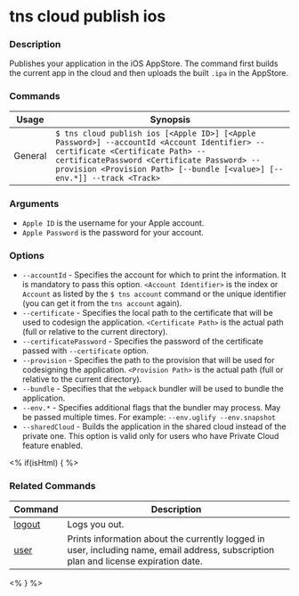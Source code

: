# tns cloud publish ios

### Description

Publishes your application in the iOS AppStore. The command first builds the current app in the cloud and then uploads the built `.ipa` in the AppStore.

### Commands

Usage | Synopsis
---|---
General | `$ tns cloud publish ios [<Apple ID>] [<Apple Password>] --accountId <Account Identifier> --certificate <Certificate Path> --certificatePassword <Certificate Password> --provision <Provision Path> [--bundle [<value>] [--env.*]] --track <Track>`

### Arguments
* `Apple ID` is the username for your Apple account.
* `Apple Password` is the password for your account.

### Options

* `--accountId` - Specifies the account for which to print the information. It is mandatory to pass this option. `<Account Identifier>` is the index or `Account` as listed by the `$ tns account` command or the unique identifier (you can get it from the `tns account` again).
* `--certificate` - Specifies the local path to the certificate that will be used to codesign the application. `<Certificate Path>` is the actual path (full or relative to the current directory).
* `--certificatePassword` - Specifies the password of the certificate passed with `--certificate` option.
* `--provision` - Specifies the path to the provision that will be used for codesigning the application. `<Provision Path>` is the actual path (full or relative to the current directory).
* `--bundle` - Specifies that the `webpack` bundler will be used to bundle the application.
* `--env.*` - Specifies additional flags that the bundler may process. May be passed multiple times. For example: `--env.uglify --env.snapshot`
* `--sharedCloud` - Builds the application in the shared cloud instead of the private one. This option is valid only for users who have Private Cloud feature enabled.


<% if(isHtml) { %>

### Related Commands

Command | Description
----------|----------
[logout](logout.html) | Logs you out.
[user](user.html) | Prints information about the currently logged in user, including name, email address, subscription plan and license expiration date.
<% } %>
